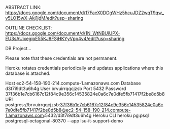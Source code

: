 ABSTRACT LINK:
 https://docs.google.com/document/d/17FaeX0DGgWHz5hcuJDZ2wqT9qw_v5LO15wX-Akj1jdM/edit?usp=sharing

OUTLINE CHECKLIST:
https://docs.google.com/document/d/1N_WtNBUiUPX-EU3sAUixegipE55KJ8FSjHKYyVpp4v4/edit?usp=sharing

DB Project...

Please note that these credentials are not permanent.

Heroku rotates credentials periodically and updates applications where this database is attached.

Host
ec2-54-158-190-214.compute-1.amazonaws.com
Database
d3t7i9dt3u6h4g
User
brvuirrqqcjzsb
Port
5432
Password
37f36b1e7cb6167c12f84c9e356c14535824e0a6c7e0dfe5fb71417f2be8d5b8
URI
postgres://brvuirrqqcjzsb:37f36b1e7cb6167c12f84c9e356c14535824e0a6c7e0dfe5fb71417f2be8d5b8@ec2-54-158-190-214.compute-1.amazonaws.com:5432/d3t7i9dt3u6h4g
Heroku CLI
heroku pg:psql postgresql-octagonal-80370 --app lsu-it-support-demo
